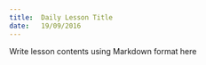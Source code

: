 ```yaml
---
title:  Daily Lesson Title
date:   19/09/2016
---
```


Write lesson contents using Markdown format here